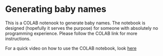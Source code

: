# Generating baby names

This is a COLAB notenook to generate baby names. The notebook is designed (hopefully it serves the purpose) for someone with absolutely no programming experience. Please follow the COLAB link for more instructions. 

For a quick video on how to use the COLAB notebook, look [here](https://youtu.be/C7WfJCJ8Lcg)
